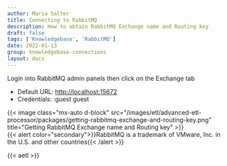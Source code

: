 ```yaml
---
author: Maria Salter
title: Connecting to RabbitMQ
description: How to obtain RabbitMQ Exchange name and Routing key
draft: false
tags: ['Knowledgebase', 'RabbitMQ']
date: 2022-01-13
group: knowledgebase-connections
layout: docs
---
```


Login into RabbitMQ admin panels then click on the Exchange tab

- Default URL: [http://localhost:15672](http://localhost:15672)
- Credentials: :guest guest

{{< image class="mx-auto d-block"  src="/images/etl/advanced-etl-processor/packages/getting-rabbitmq-exchange-and-routing-key.png" title="Getting RabbitMQ Exchange name and Routing key" >}}
\
{{< alert color="secondary">}}RabbitMQ is a trademark of VMware, Inc. in the U.S. and other countries{{< /alert >}}

{{< aetl >}}
